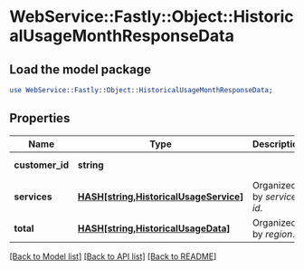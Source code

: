# WebService::Fastly::Object::HistoricalUsageMonthResponseData

## Load the model package
```perl
use WebService::Fastly::Object::HistoricalUsageMonthResponseData;
```

## Properties
Name | Type | Description | Notes
------------ | ------------- | ------------- | -------------
**customer_id** | **string** |  | [optional] [readonly] 
**services** | [**HASH[string,HistoricalUsageService]**](HistoricalUsageService.md) | Organized by *service id*. | [optional] 
**total** | [**HASH[string,HistoricalUsageData]**](HistoricalUsageData.md) | Organized by *region*. | [optional] 

[[Back to Model list]](../README.md#documentation-for-models) [[Back to API list]](../README.md#documentation-for-api-endpoints) [[Back to README]](../README.md)


